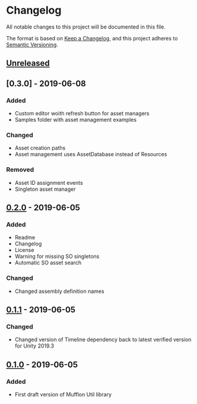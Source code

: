 # Changelog
All notable changes to this project will be documented in this file.

The format is based on [Keep a Changelog](https://keepachangelog.com/en/1.0.0/),
and this project adheres to [Semantic Versioning](https://semver.org/spec/v2.0.0.html).

## [Unreleased]

## [0.3.0] - 2019-06-08
### Added
- Custom editor woith refresh button for asset managers
- Samples folder with asset management examples

### Changed
- Asset creation paths
- Asset management uses AssetDatabase instead of Resources

### Removed
- Asset ID assignment events
- Singleton asset manager

## [0.2.0] - 2019-06-05
### Added
- Readme
- Changelog
- License
- Warning for missing SO singletons
- Automatic SO asset search

### Changed
- Changed assembly definition names

## [0.1.1] - 2019-06-05
### Changed
- Changed version of Timeline dependency back to latest verified version for Unity 2019.3

## [0.1.0] - 2019-06-05
### Added
- First draft version of Mufflon Util library

[Unreleased]: https://github.com/OJuergen/mufflonutil/compare/v0.2.0...HEAD
[0.2.0]: https://github.com/OJuergen/mufflonutil/compare/v0.1.1...v0.2.0
[0.1.1]: https://github.com/OJuergen/mufflonutil/compare/v0.1.0...v0.1.1
[0.1.0]: https://github.com/OJuergen/MufflonUtil/releases/tag/v0.1.0
